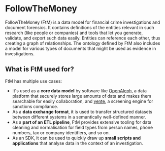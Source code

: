 # FollowTheMoney

FollowTheMoney (FtM) is a data model for financial crime investigations and document forensics. It contains definitions of the entities relevant in such research (like people or companies) and tools that let you generate, validate, and export such data easily. Entities can reference each other, thus creating a graph of relationships. The ontology defined by FtM also includes a model for various types of documents that might be used as evidence in investigations.

## What is FtM used for?

FtM has multiple use cases:

* It's used as a **core data model** by software like [OpenAleph](https://www.openaleph.org), a data platform that securely stores large amounts of data and makes them searchable for easily collaboration, and [yente](https://www.opensanctions.org/docs/yente/), a screening engine for sanctions compliance.
* As a **data exchange format**, it is used to transfer structured datasets between different systems in a semantically well-defined manner.
* As a **part of an ETL pipeline**, FtM provides extensive tooling for data cleaning and normalisation for field types from person names, phone numbers, tax or company identifiers, and so on.
* As an SDK, it can be used to quickly draw up **small scripts and applications** that analyse data in the context of an investigation.
